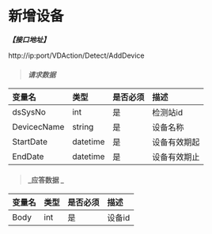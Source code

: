 # 新增设备

_**【接口地址】**_

http://ip:port/VDAction/Detect/AddDevice

> #### _请求数据_ 

| 变量名 | 类型 | 是否必须 | 描述 |
| :--- | :--- | :--- | :--- |
| dsSysNo | int | 是 | 检测站id |
| DevicecName | string | 是 | 设备名称 |
| StartDate | datetime | 是 | 设备有效期起 |
| EndDate | datetime | 是 | 设备有效期止 |

> #### _应答数据 _

| 变量名 | 类型 | 是否必须 | 描述 |
| :--- | :--- | :--- | :--- |
| Body | int | 是 | 设备id |



